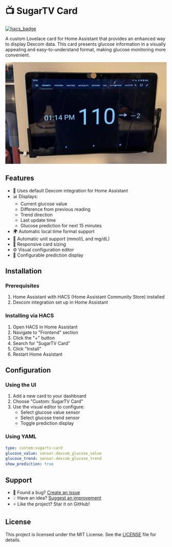 # 📺 SugarTV Card

[![hacs_badge](https://img.shields.io/badge/HACS-Default-orange.svg?style=for-the-badge)](https://github.com/hacs/integration)

A custom Lovelace card for Home Assistant that provides an enhanced way to display Dexcom data. This card presents glucose information in a visually appealing and easy-to-understand format, making glucose monitoring more convenient.

![Home Assistant with SugarTV Card on the dashboard at my home](img.jpeg)

## Features

- 🔌 Uses default Dexcom integration for Home Assistant
- 📊 Displays:
  - Current glucose value
  - Difference from previous reading
  - Trend direction
  - Last update time
  - Glucose prediction for next 15 minutes
- 🌍 Automatic local time format support
- 📏 Automatic unit support (mmol/L and mg/dL)
- 📱 Responsive card sizing
- ⚙️ Visual configuration editor
- 🔮 Configurable prediction display

## Installation

### Prerequisites

1. Home Assistant with HACS (Home Assistant Community Store) installed
2. Dexcom integration set up in Home Assistant

### Installing via HACS

1. Open HACS in Home Assistant
2. Navigate to "Frontend" section
3. Click the "+" button
4. Search for "SugarTV Card"
5. Click "Install"
6. Restart Home Assistant


## Configuration

### Using the UI

1. Add a new card to your dashboard
2. Choose "Custom: SugarTV Card"
3. Use the visual editor to configure:
   - Select glucose value sensor
   - Select glucose trend sensor
   - Toggle prediction display

### Using YAML

```yaml
type: custom:sugartv-card
glucose_value: sensor.dexcom_glucose_value
glucose_trend: sensor.dexcom_glucose_trend
show_prediction: true
```

## Support

- 🐛 Found a bug? [Create an issue](https://github.com/wiltodelta/homeassistant-sugartv-card/issues)
- 💡 Have an idea? [Suggest an improvement](https://github.com/wiltodelta/homeassistant-sugartv-card/issues)
- ⭐ Like the project? Star it on GitHub!

## License

This project is licensed under the MIT License. See the [LICENSE](LICENSE) file for details.

